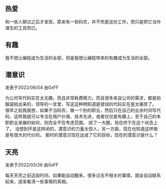 ## 热爱

和一些人聊过之后才发现，原来有一些码农，并不热爱这份工作，而只是把它当作谋生的工具而已。

## 有趣

我不想让编程成为生活的全部，但是我想让编程带来的有趣成为生活的全部。

## 潜意识

发表于2022/06/04 由0xFF

为公司写代码实在太无趣，而且非常耗费精力。而且很多来自公司的需求，都是拍脑袋拍出来的，领导的一言堂，写这这种明知道是错误的代码实在是太痛苦了。
很早之前我就想，如果不当码农，做一个别的职业，然后只在自己的业余时间写代码，这样我就可以专注在用户价值、技术先进，或者仅仅是有趣上。至于自己的本职职业发展的如何，则完全不在考虑范围。
绕了一大圈，现在终于在这个状态上了。
没想到环是这样闭的，潜意识的力量太惊人，另一方面，现在也知道这样做是有很大的代价的。
那时的潜意识现在达成了它的目标，现在的潜意识是什么？

## 天亮

发表于2022/03/26 由0xFF

每天天亮之前这段时间，如果能自动醒来，很多过去不相关的事情，就会自动联系起来，逐渐看清一些事情的真相。